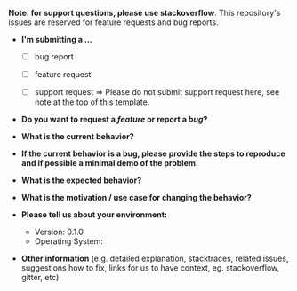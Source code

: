 **Note: for support questions, please use stackoverflow**. This repository's issues are reserved for feature requests and bug reports.

* **I'm submitting a ...**
  - [ ] bug report
  - [ ] feature request
  - [ ] support request => Please do not submit support request here, see note at the top of this template.


* **Do you want to request a *feature* or report a *bug*?**



* **What is the current behavior?**



* **If the current behavior is a bug, please provide the steps to reproduce and if possible a minimal demo of the problem**.



* **What is the expected behavior?**



* **What is the motivation / use case for changing the behavior?**



* **Please tell us about your environment:**

  - Version: 0.1.0
  - Operating System:


* **Other information** (e.g. detailed explanation, stacktraces, related issues, suggestions how to fix, links for us to have context, eg. stackoverflow, gitter, etc)
